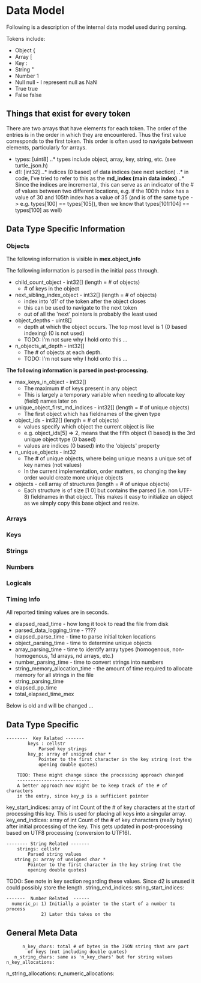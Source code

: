 # Data Model

Following is a description of the internal data model used during parsing.

Tokens include:
* Object  {
* Array   [
* Key     :
* String  "
* Number  1
* Null    null  - I represent null as NaN
* True    true
* False   false

## Things that exist for every token ##
There are two arrays that have elements for each token. The order of the entries is in the order in which they are encountered. Thus the first value corresponds to the first token. This order is often used to navigate between elements, particularly for arrays.

* types: [uint8]
..* types include object, array, key, string, etc. (see turtle_json.h)
* d1: [int32]
..* indices (0 based) of data indices (see next section)
..* in code, I've tried to refer to this as the **md_index (main data index)**
..* Since the indices are incremental, this can serve as an indicator of the # of values between two different locations, e.g. if the 100th index has a value of 30 and 105th index has a value of 35 (and is of the same type -> e.g. types[100] == types[105]), then we know that types[101:104] == types[100] as well)

## Data Type Specific Information ##

### Objects ###

The following information is visible in **mex.object_info**

The following information is parsed in the initial pass through.

* child_count_object - int32[] (length = # of objects)
    *  \# of keys in the object
* next_sibling_index_object - int32[] (length = # of objects)
    * index into 'd1' of the token after the object closes
    * this can be used to navigate to the next token
    * out of all the 'next' pointers is probably the least used
* object_depths - uint8[]
    * depth at which the object occurs. The top most level is 1 (0 based indexing) (0 is not used)
    * TODO: I'm not sure why I hold onto this ...
* n_objects_at_depth - int32[]
    * The # of objects at each depth. 
    * TODO: I'm not sure why I hold onto this ...

**The following information is parsed in post-processing.**

* max\_keys\_in\_object - int32[]
    * The maximum # of keys present in any object
    * This is largely a temporary variable when needing to allocate key (field) names later on
* unique_object_first_md_indices - int32[] (length = # of unique objects)
    * The first object which has fieldnames of the given type
* object_ids - int32[] (length = # of objects)
    * values specify which object the current object is like
    * e.g. object_ids[5] => 2, means that the fifth object (1 based) is the 3rd unique object type (0 based)
    * values are indices (0 based) into the 'objects' property
* n_unique_objects - int32
    * The # of unique objects, where being unique means a unique set of key names (not values)
    * In the current implementation, order matters, so changing the key order would create more unique objects
* objects - cell array of structures (length = # of unique objects)
    * Each structure is of size [1 0] but contains the parsed (i.e. non UTF-8) fieldnames in that object. This makes it easy to initialize an object as we simply copy this base object and resize.

### Arrays ###

### Keys ###

### Strings ###

### Numbers ###

### Logicals ###

### Timing Info ###

All reported timing values are in seconds.

* elapsed_read_time - how long it took to read the file from disk
* parsed_data_logging_time - ????
* elapsed_parse_time - time to parse initial token locations
* object_parsing_time - time to determine unique objects
* array_parsing_time - time to identify array types (homogenous, non-homogenous, 1d arrays, nd arrays, etc.)
* number_parsing_time - time to convert strings into numbers
* string_memory_allocation_time - the amount of time required to allocate memory for all strings in the file
* string_parsing_time
* elapsed_pp_time
* total_elapsed_time_mex

Below is old and will be changed ...


Data Type Specific
------------------

    --------  Key Related -------
            keys : cellstr
                Parsed key strings
            key_p: array of unsigned char *
                Pointer to the first character in the key string (not the 
                opening double quotes)

        TODO: These might change since the processing approach changed
        ---------------------------
        A better approach now might be to keep track of the # of characters
        in the entry, since key_p is a sufficient pointer

key_start_indices: array of int
            Count of the # of key characters at the start of processing
            this key. This is used for placing all keys into a singular
            array.
  key_end_indices: array of int
            Count of the # of key characters (really bytes) after initial
            processing of the key. This gets updated in post-processing
            based on UTF8 processing (conversion to UTF16).
    
    -------- String Related -------
        strings: cellstr
            Parsed string values    
       string_p: array of unsigned char *
            Pointer to the first character in the key string (not the 
            opening double quotes)

TODO: See note in key section regarding these values. Since d2 is unused
it could possibly store the length.
string_end_indices:
string_start_indices:

    -------  Number Related  ------
      numeric_p: 1) Initially a pointer to the start of a number to process
                 2) Later this takes on the 

General Meta Data
----------------------
          n_key_chars: total # of bytes in the JSON string that are part 
            of keys (not including double quotes)
       n_string_chars: same as 'n_key_chars' but for string values
    n_key_allocations:
 n_string_allocations:
n_numeric_allocations:

